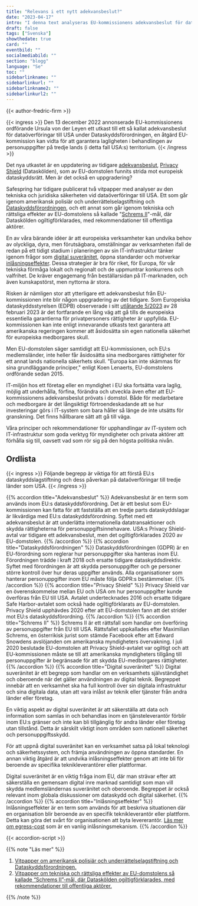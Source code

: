 ```yaml
---
title: "Relevans i ett nytt adekvansbeslut?"
date: "2023-04-17"
intro: "I denna text analyseras EU-kommissionens adekvansbeslut för dataöverföringar till USA och dess inverkan på europeiska verksamheter och medborgares rättigheter. Vi diskuterar även strategier för att säkerställa digital suveränitet och långsiktig hållbarhet i IT-miljöer för europeiska företag och myndigheter."
draft: false
tags: ["Svenska"]
showthedate: true
card: ""
eventbild: ""
socialmediabild: ""
section: "blogg"
language: "Se"
toc: ""
sidebarlinkname: ""
sidebarlinkurl: ""
sidebarlinkname2: ""
sidebarlinkurl2: ""
---
```


{{< author-fredric-firm >}}
 
{{< ingress >}}
Den 13 december 2022 annonserade EU-kommissionens ordförande Ursula von der Leyen ett utkast till ett så kallat adekvansbeslut för dataöverföringar till USA under Dataskyddsförordningen, en åtgärd EU-kommission kan vidta för att garantera lagligheten i behandlingen av personuppgifter på tredje lands (i detta fall USA:s) territorium. 
{{< /ingress >}}

Det nya utkastet är en uppdatering av tidigare [adekvansbeslut](#ordlista), [Privacy Shield](#ordlista) (Dataskölden), som av EU-domstolen funnits strida mot europeisk dataskyddsrätt. Men är det också en uppgradering?

Safespring har tidigare publicerat två vitpapper med analyser av den tekniska och juridiska säkerheten vid dataöverföringar till USA. Ett som går igenom amerikansk polisiär och underrättelselagstiftning och [Dataskyddsförordningen](#ordlista), och ett annat som går igenom tekniska och rättsliga effekter av EU-domstolens så kallade "[Schrems II](#ordlista)"-mål, där Dataskölden ogiltigförklarades, med rekommendationer till offentliga aktörer.

En av våra bärande idéer är att europeiska verksamheter kan undvika behov av olyckliga, dyra, men förutsägbara, omställningar av verksamheten ifall de redan på ett tidigt stadium i planeringen av sin IT-infrastruktur tänker igenom frågor som [digital suveränitet](#ordlista), öppna standarder och motverkar [inlåsningseffekter](#ordlista). Dessa strategier är bra för riket, för Europa, för vår tekniska förmåga lokalt och regionalt och de uppmuntrar konkurrens och valfrihet. De kräver engagemang från beställarsidan på IT-marknaden, och även kunskapstörst, men nyttorna är stora.

Risken är nämligen stor att ytterligare ett adekvansbeslut från EU-kommissionen inte blir någon uppgradering av det tidigare. Som Europeiska dataskyddsstyrelsen (EDPB) observerade i sitt [utlåtande 5/2023](https://edpb.europa.eu/system/files/2023-02/edpb_opinion52023_eu-us_dpf_en.pdf) av 28 februari 2023 är det fortfarande en lång väg att gå tills de europeiska essentiella garantierna för privatpersoners rättigheter är uppfyllda. EU-kommissionen kan inte enligt innevarande utkasts text garantera att amerikanska regeringen kommer att åsidosätta sin egen nationella säkerhet för europeiska medborgares skull.

Men EU-domstolen säger samtidigt att EU-kommissionen, och EU:s medlemsländer, inte heller får åsidosätta sina medborgares rättigheter för ett annat lands nationella säkerhets skull. "Europa kan inte skämmas för sina grundläggande principer," enligt Koen Lenaerts, EU-domstolens ordförande sedan 2015.

IT-miljön hos ett företag eller en myndighet i EU ska fortsätta vara laglig, möjlig att underhålla, förfina, förändra och utveckla även efter att EU-kommissionens adekvansbeslut prövats i domstol. Både för medarbetare och medborgare är det långsiktigt förtroendeskadande att se hur investeringar görs i IT-system som bara håller så länge de inte utsätts för granskning. Det finns hållbarare sätt att gå till väga.

Våra principer och rekommendationer för upphandlingar av IT-system och IT-infrastruktur som goda verktyg för myndigheter och privata aktörer att förhålla sig till, oavsett vad som rör sig på den högsta politiska nivån. 

## Ordlista
{{< ingress >}}
Följande begrepp är viktiga för att förstå EU:s dataskyddslagstiftning och dess påverkan på dataöverföringar till tredje länder som USA.
{{< /ingress >}}

{{% accordion title="Adekvansbeslut" %}}
Adekvansbeslut är en term som används inom EU:s dataskyddsförordning.
Det är ett beslut som EU-kommissionen kan fatta för att fastställa att en tredje parts dataskyddslagar är likvärdiga med EU:s dataskyddsförordning.
Syftet med ett adekvansbeslut är att underlätta internationella datatransaktioner och skydda rättigheterna för personuppgiftsinnehavare.
USA:s Privacy Shield-avtal var tidigare ett adekvansbeslut, men det ogiltigförklarades 2020 av EU-domstolen.
{{% /accordion %}}
{{% accordion title="Dataskyddsförordningen" %}}
Dataskyddsförordningen (GDPR) är en EU-förordning som reglerar hur personuppgifter ska hanteras inom EU.
Förordningen trädde i kraft 2018 och ersatte tidigare dataskyddsdirektiv.
Syftet med förordningen är att skydda personuppgifter och ge personer större kontroll över hur deras uppgifter används.
Alla organisationer som hanterar personuppgifter inom EU måste följa GDPR:s bestämmelser.
{{% /accordion %}}
{{% accordion title="Privacy Shield" %}}
Privacy Shield var en överenskommelse mellan EU och USA om hur personuppgifter kunde överföras från EU till USA.
Avtalet undertecknades 2016 och ersatte tidigare Safe Harbor-avtalet som också hade ogiltigförklarats av EU-domstolen.
Privacy Shield upphävdes 2020 efter att EU-domstolen fann att det strider mot EU:s dataskyddsförordning.
{{% /accordion %}}
{{% accordion title="Schrems II" %}}
Schrems II är ett rättsfall som handlar om överföring av personuppgifter från EU till USA.
Rättsfallet uppkallades efter Maximilian Schrems, en österrikisk jurist som stämde Facebook efter att Edward Snowdens avslöjanden om amerikanska myndigheters övervakning.
I juli 2020 beslutade EU-domstolen att Privacy Shield-avtalet var ogiltigt och att EU-kommissionen måste se till att amerikanska myndigheters tillgång till personuppgifter är begränsade för att skydda EU-medborgares rättigheter.
{{% /accordion %}}
{{% accordion title="Digital suveränitet" %}}
Digital suveränitet är ett begrepp som handlar om en verksamhets självständighet och oberoende när det gäller användningen av digital teknik. Begreppet innebär att en verksamhet ska ha full kontroll över sin digitala infrastruktur och sina digitala data, utan att vara inlåst av teknik eller tjänster från andra länder eller företag.

En viktig aspekt av digital suveränitet är att säkerställa att data och information som samlas in och behandlas inom en tjänsteleverantör förblir inom EU:s gränser och inte kan bli tillgänglig för andra länder eller företag utan tillstånd. Detta är särskilt viktigt inom områden som nationell säkerhet och personuppgiftsskydd.

För att uppnå digital suveränitet kan en verksamhet satsa på lokal teknologi och säkerhetssystem, och främja användningen av öppna standarder. En annan viktig åtgärd är att undvika inlåsningseffekter genom att inte bli för beroende av specifika teknikleverantörer eller plattformar.

Digital suveränitet är en viktig fråga inom EU, där man strävar efter att säkerställa en gemensam digital inre marknad samtidigt som man vill skydda medlemsländernas suveränitet och oberoende. Begreppet är också relevant inom globala diskussioner om dataskydd och digital säkerhet.
{{% /accordion %}}
{{% accordion title="Inlåsningseffekter" %}}
Inlåsningseffekter är en term som används för att beskriva situationen där en organisation blir beroende av en specifik teknikleverantör eller plattform.
Detta kan göra det svårt för organisationen att byta levererantör. [Läs mer om egress-cost](/blogg/2023/2023-03-egress-cost/) som är en vanlig inlåsningsmekanism.
{{% /accordion %}}

{{< accordion-script >}}

{{% note "Läs mer" %}}

1. [Vitpapper om amerikansk polisiär och underrättelselagstiftning och Dataskyddsförordningen.](https://www.safespring.com/whitepaper/cloudact/)
2. [Vitpapper om tekniska och rättsliga effekter av EU-domstolens så kallade “Schrems II”-mål, där Dataskölden ogiltigförklarades, med rekommendationer till offentliga aktörer.](https://www.safespring.com/whitepaper/schrems-ii/)

{{% /note %}}

<script type="text/javascript">
var scrollLinks = document.querySelectorAll('a');

scrollLinks.forEach(function(link) {
  link.addEventListener('click', function(e) {
    e.preventDefault();
    
    var target = document.querySelector(this.getAttribute('href'));
    var targetTop = target.offsetTop;
    
    window.scrollTo({
      top: targetTop,
      behavior: 'smooth'
    });
    
    target.classList.add('scroll-animation');
    setTimeout(function() {
      target.classList.remove('scroll-animation');
    }, 1000);
  });
});
</script>